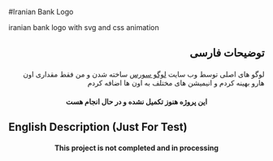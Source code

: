 #Iranian Bank Logo

iranian bank logo with svg and css animation
 

## <p dir="rtl">توضیحات فارسی</p>

<p dir="rtl">
لوگو های اصلی توسط وب سایت  <a href="https://logosource.ir/" title="logosource">لوگو سورس</a> ساخته شدن و من فقط مقداری اون هارو بهینه کردم و انیمیشن های مختلف به اون ها اضافه کردم 

</p>

<h4 align="center">این پروژه هنوز تکمیل نشده و در حال انجام هست</h4>

## English Description (Just For Test)

<h4 align="center">This project is not completed and in processing</h4>